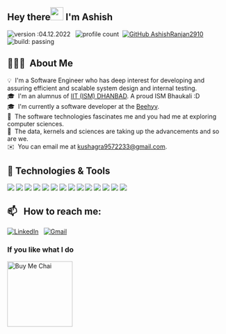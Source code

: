 ## Hey there<img src="https://raw.githubusercontent.com/MartinHeinz/MartinHeinz/master/wave.gif" width="30px"> I'm Ashish
![version :04.12.2022](https://img.shields.io/badge/version-04.12.2022-informational) &nbsp;
![profile count](https://komarev.com/ghpvc/?username=AshishRanjan2910&color=red)&nbsp;
[![GitHub AshishRanjan2910](https://img.shields.io/github/followers/AshishRanjan2910?label=follow&style=social)](https://github.com/AshishRanjan2910)&nbsp;
![build: passing](https://img.shields.io/badge/build-passing-success)


## 👨🏻‍💻 &nbsp;About Me

💡 &nbsp;I'm a Software Engineer who has deep interest for developing and assuring efficient and scalable system design and internal testing.\
🎓 &nbsp;I'm an alumnus of [IIT (ISM) DHANBAD](https://www.iitism.ac.in/iitismnew/). A proud ISM Bhaukali :D \
🎓 &nbsp;I'm currently a software developer at the [Beehyv](https://www.beehyv.com/). \
🌱 &nbsp;The software technologies fascinates me and you had me at exploring computer sciences.\
🌱 &nbsp;The data, kernels and sciences are taking up the advancements and so are we.\
✉️ &nbsp;You can email me at kushagra9572233@gmail.com.

## 🔧 Technologies & Tools
![](https://img.shields.io/badge/Code-Java-informational?style=flat&logo=java&logoColor=white&color=2bbc8a)
![](https://img.shields.io/badge/Code-Python-informational?style=flat&logo=python&logoColor=white&color=2bbc8a)
![](https://img.shields.io/badge/Code-C++-informational?style=flat&logo=c%2B%2B&logoColor=white&color=2bbc8a)
![](https://img.shields.io/badge/Code-JavaScript-informational?style=flat&logo=javascript&logoColor=white&color=2bbc8a)
![](https://img.shields.io/badge/Code-React-informational?style=flat&logo=react&logoColor=white&color=2bbc8a)
![](https://img.shields.io/badge/Code-SpringBoot-informational?style=flat&logo=springboot&logoColor=white&color=2bbc8a)
![](https://img.shields.io/badge/Tools-S3-informational?style=flat&logo=s3&logoColor=white&color=2bbc8a)
![](https://img.shields.io/badge/Tools-MySQL-informational?style=flat&logo=mysql&logoColor=white&color=2bbc8a)
![](https://img.shields.io/badge/Tools-GCP-informational?style=flat&logo=gcp&logoColor=white&color=2bbc8a)
![](https://img.shields.io/badge/Tools-Jenkins-informational?style=flat&logo=jenkins&logoColor=white&color=2bbc8a)
![](https://img.shields.io/badge/Cloud-AWS-informational?style=flat&logo=amazonaws&logoColor=white&color=2bbc8a)
![](https://img.shields.io/badge/Editor-Eclipse-informational?style=flat&logo=eclipseide&logoColor=white&color=2bbc8a)
![](https://img.shields.io/badge/Editor-VSCode-informational?style=flat&logo=visualstudiocode&logoColor=white&color=2bbc8a)
![](https://img.shields.io/badge/Editor-PyCharm-informational?style=flat&logo=pycharm&logoColor=white&color=2bbc8a)
[](https://img.shields.io/badge/Editor-IntelliJ-informational?style=flat&logo=intellij&logoColor=white&color=2bbc8a)

## 📫 &nbsp; How to reach me:

<a href="https://www.linkedin.com/in/ashish-ranjan-418584136/"><img alt="LinkedIn" src="https://img.shields.io/badge/linkedin%20-%230077B5.svg?&style=flat&logo=linkedin&logoColor=white"/></a> &nbsp;
<a href="mailto:kushagra9572233@gmail.com"><img alt="Gmail" src="https://img.shields.io/badge/Gmail-D14836?style=flat&logo=gmail&logoColor=white" /></a> &nbsp;

### If you like what I do
<a href="https://www.buymeacoffee.com/kanmaytacker" target="_blank"><img src="https://cdn.buymeacoffee.com/buttons/v2/default-red.png" alt="Buy Me Chai" width="150" ></a>
